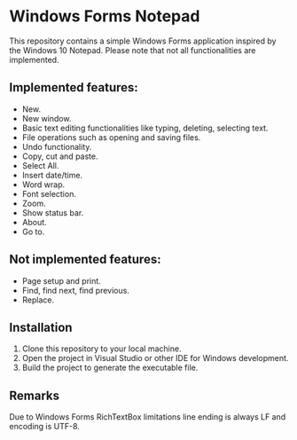 # Windows Forms Notepad
This repository contains a simple Windows Forms application inspired by the Windows 10 Notepad. Please note that not all functionalities are implemented.

## Implemented features:
- New.
- New window.
- Basic text editing functionalities like typing, deleting, selecting text.
- File operations such as opening and saving files.
- Undo functionality.
- Copy, cut and paste.
- Select All.
- Insert date/time.
- Word wrap.
- Font selection.
- Zoom.
- Show status bar.
- About.
- Go to.

## Not implemented features:
- Page setup and print.
- Find, find next, find previous.
- Replace.

## Installation
1. Clone this repository to your local machine.
2. Open the project in Visual Studio or other IDE for Windows development.
3. Build the project to generate the executable file.

## Remarks
Due to Windows Forms RichTextBox limitations line ending is always LF and encoding is UTF-8.

